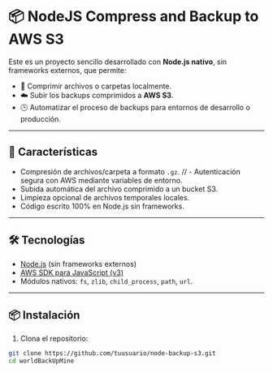 # 📦 NodeJS Compress and Backup to AWS S3

Este es un proyecto sencillo desarrollado con **Node.js nativo**, sin frameworks externos, que permite:

- 📁 Comprimir archivos o carpetas localmente.
- ☁️ Subir los backups comprimidos a **AWS S3**.
- 🕒 Automatizar el proceso de backups para entornos de desarrollo o producción.

---

## 🚀 Características

- Compresión de archivos/carpeta a formato `.gz`.
// - Autenticación segura con AWS mediante variables de entorno.
- Subida automática del archivo comprimido a un bucket S3.
- Limpieza opcional de archivos temporales locales.
- Código escrito 100% en Node.js sin frameworks.

---

## 🛠️ Tecnologías

- [Node.js](https://nodejs.org/) (sin frameworks externos)
- [AWS SDK para JavaScript (v3)](https://docs.aws.amazon.com/AWSJavaScriptSDK/v3/latest/)
- Módulos nativos: `fs`, `zlib`, `child_process`, `path`, `url`.

---

## 📦 Instalación

1. Clona el repositorio:

```bash
git clone https://github.com/tuusuario/node-backup-s3.git
cd worldBackUpMine
